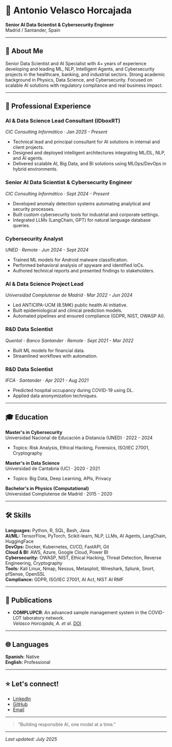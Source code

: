 # 👋 Antonio Velasco Horcajada

**Senior AI Data Scientist & Cybersecurity Engineer**  
Madrid / Santander, Spain  

---

## 👤 About Me

Senior Data Scientist and AI Specialist with 4+ years of experience developing and leading ML, NLP, Intelligent Agents, and Cybersecurity projects in the healthcare, banking, and industrial sectors. Strong academic background in Physics, Data Science, and Cybersecurity. Focused on scalable AI solutions with regulatory compliance and real business impact.

---

## 💼 Professional Experience

### **AI & Data Science Lead Consultant (IDboxRT)**  
*CIC Consulting Informático · Jan 2025 - Present*
- Technical lead and principal consultant for AI solutions in internal and client projects.
- Designed and deployed intelligent architectures integrating ML/DL, NLP, and AI agents.
- Delivered scalable AI, Big Data, and BI solutions using MLOps/DevOps in hybrid environments.

### **Senior AI Data Scientist & Cybersecurity Engineer**  
*CIC Consulting Informático · Sept 2024 - Present*
- Developed anomaly detection systems automating analytical and security processes.
- Built custom cybersecurity tools for industrial and corporate settings.
- Integrated LLMs (LangChain, GPT) for natural language database queries.

### **Cybersecurity Analyst**  
*UNED · Remote · Jun 2024 - Sept 2024*
- Trained ML models for Android malware classification.
- Performed behavioral analysis of spyware and identified IoCs.
- Authored technical reports and presented findings to stakeholders.

### **AI & Data Science Project Lead**  
*Universidad Complutense de Madrid · Mar 2022 - Jun 2024*
- Led ANTICIPA-UCM (8.5M€) public health AI initiative.
- Built epidemiological and clinical prediction models.
- Automated pipelines and ensured compliance (GDPR, NIST, OWASP AI).

### **R&D Data Scientist**  
*Quental - Banco Santander · Remote · Sept 2021 - Mar 2022*
- Built ML models for financial data.
- Streamlined workflows with automation.

### **R&D Data Scientist**  
*IFCA · Santander · Apr 2021 - Aug 2021*
- Predicted hospital occupancy during COVID-19 using DL.
- Applied data anonymization techniques.

---

## 🎓 Education

**Master's in Cybersecurity**  
Universidad Nacional de Educación a Distancia (UNED) · 2022 - 2024
- Topics: Risk Analysis, Ethical Hacking, Forensics, ISO/IEC 27001, Cryptography

**Master's in Data Science**  
Universidad de Cantabria (UC) · 2020 - 2021
- Topics: Big Data, Deep Learning, APIs, Privacy

**Bachelor's in Physics (Computational)**  
Universidad Complutense de Madrid · 2015 - 2020

---

## 🛠️ Skills

**Languages:** Python, R, SQL, Bash, Java  
**AI/ML:** TensorFlow, PyTorch, Scikit-learn, NLP, LLMs, AI Agents, LangChain, HuggingFace  
**DevOps:** Docker, Kubernetes, CI/CD, FastAPI, Git  
**Cloud & BI:** AWS, Azure, Google Cloud, Power BI  
**Cybersecurity:** OWASP, NIST, Ethical Hacking, Threat Detection, Reverse Engineering, Cryptography  
**Tools:** Kali Linux, Nmap, Nessus, Metasploit, Wireshark, Splunk, Snort, pfSense, OpenSSL  
**Compliance:** GDPR, ISO/IEC 27001, AI Act, NIST AI RMF

---

## 📜 Publications

- **COMPLUPCR**: An advanced sample management system in the COVID-LOT laboratory network.  
  *Velasco Horcajada, A. et al.* [DOI](https://doi.org/10.5281/zenodo.11097429)

---

## 🌐 Languages

**Spanish:** Native  
**English:** Professional

---

## :star: Let's connect!
- [LinkedIn](https://www.linkedin.com/in/antoniovelascohorcajada/) 
- [GitHub](https://github.com/antoniovh) 
- [Email](mailto:antoniovelascohorcajada@gmail.com)

---

> “Building responsible AI, one model at a time.”

---

*Last updated: July 2025*
